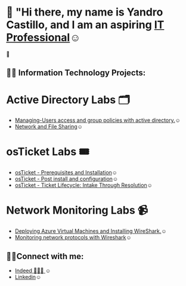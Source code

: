 # 👋 "Hi there, my name is Yandro Castillo, and I am an aspiring <a href="https://www.linkedin.com/in/yandro-castillo-4a8908239/">IT Professional</a>☺</h1>
🚀

<h2>👨‍💻 Information Technology Projects:</h2>

 # Active Directory Labs 🗂️
- <a href="https://github.com/Ycastillo2003/Managing-Users-access-and-group-policies-with-active-directory.">Managing-Users access and group policies with active directory.</a>☺</h1>
- <a href="https://github.com/Ycastillo2003/Network-and-File-Sharing-/blob/main/README.md">Network and File Sharing</a>☺</h1>

 # osTicket Labs 🎟️
- <a href="https://github.com/Ycastillo2003/Os-ticket-installation-and-prerequesites./blob/main/README.md">osTicket - Prerequisites and Installation</a>☺</h1>
- <a href="https://github.com/Ycastillo2003/osTicket-Post-installation-and-configuration-/blob/main/README.md">osTicket - Post install and configuration</a>☺</h1>
- <a href="https://github.com/Ycastillo2003/osTicket-Working-Ticket-Lifecycles/blob/main/README.md">osTicket - Ticket Lifecycle: Intake Through Resolution</a>☺</h1>


# Network Monitoring Labs 📹
- <a href="https://github.com/Ycastillo2003/Monitoring-Network-Activities">Deploying Azure Virtual Machines and Installing WireShark.</a>☺</h1>
- <a href="https://github.com/Ycastillo2003/Monitoring-network-protocols-with-Wireshark./blob/main/README.md">Monitoring network protocols with Wireshark</a>☺</h1>













<h2>🤳🏾Connect with me:</h2>

- <a href="https://profile.indeed.com/p/yandroc-r5clrsz">Indeed 👨🏿‍💼 </a>☺</h1>
- <a href="https://www.linkedin.com/in/yandro-castillo-4a8908239/">Linkedin</a>☺</h1>
